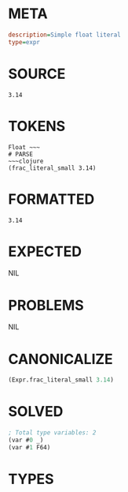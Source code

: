 # META
~~~ini
description=Simple float literal
type=expr
~~~
# SOURCE
~~~roc
3.14
~~~
# TOKENS
~~~text
Float ~~~
# PARSE
~~~clojure
(frac_literal_small 3.14)
~~~
# FORMATTED
~~~roc
3.14
~~~
# EXPECTED
NIL
# PROBLEMS
NIL
# CANONICALIZE
~~~clojure
(Expr.frac_literal_small 3.14)
~~~
# SOLVED
~~~clojure
; Total type variables: 2
(var #0 _)
(var #1 F64)
~~~
# TYPES
~~~roc
~~~
